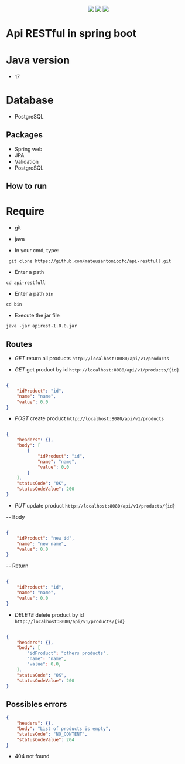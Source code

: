 <p align="center">
    <a href="https://github.com/mateusantonioofc/api-restfull/pulse"><img src="https://img.shields.io/github/last-commit/mateusantonioofc/api-restfull?style=for-the-badge&logo=github&color=7dc4e4&logoColor=D9E0EE&labelColor=302D41"></a>
    <a href="https://github.com/mateusantonioofc/api-restfull/releases/latest"><img src="https://img.shields.io/github/v/release/mateusantonioofc/api-restfull?style=for-the-badge&logo=gitbook&color=8bd5ca&logoColor=D9E0EE&labelColor=302D41"></a>
    <a href="https://github.com/mateusantonioofc/api-restfull/stargazers"><img src="https://img.shields.io/github/stars/mateusantonioofc/api-restfull?style=for-the-badge&logo=apachespark&color=eed49f&logoColor=D9E0EE&labelColor=302D41"></a>
    <br>
</p>

# Api RESTful in spring boot

# Java version

- 17

# Database

- PostgreSQL

## Packages

- Spring web
- JPA
- Validation
- PostgreSQL

## How to run

# Require
- git
- java

- In your cmd, type:
```shell
 git clone https://github.com/mateusantonioofc/api-restfull.git
```
- Enter a path
```shell
cd api-restfull
```
- Enter a path `bin`
```shell
cd bin
```
- Execute the jar file
```shell
java -jar apirest-1.0.0.jar
```

## Routes

- *GET* return all products
`http://localhost:8080/api/v1/products`

- *GET* get product by id
`http://localhost:8080/api/v1/products/{id}`

```json

{
	"idProduct": "id",
	"name": "name",
	"value": 0.0
}

```

- *POST* create product
`http://localhost:8080/api/v1/products`

```json

{
	"headers": {},
	"body": [
		{
			"idProduct": "id",
			"name": "name",
			"value": 0.0
		}
	],
	"statusCode": "OK",
	"statusCodeValue": 200
}
```

- *PUT* update product
`http://localhost:8080/api/v1/products/{id}`

-- Body
```json

{
	"idProduct": "new id",
	"name": "new name",
	"value": 0.0
}

```
-- Return

```json

{
	"idProduct": "id",
	"name": "name",
	"value": 0.0
}

```

- *DELETE* delete product by id
`http://localhost:8080/api/v1/products/{id}`

```json

{
	"headers": {},
	"body": [
		"idProduct": "others products",
		"name": "name",
		"value": 0.0,
	],
	"statusCode": "OK",
	"statusCodeValue": 200
}

```

## Possibles errors

```json
{
	"headers": {},
	"body": "List of products is empty",
	"statusCode": "NO_CONTENT",
	"statusCodeValue": 204
}
```

- 404 not found
